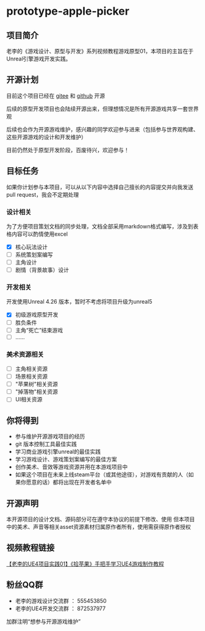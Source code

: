 # prototype-apple-picker

## 项目简介

老李的《游戏设计、原型与开发》系列视频教程游戏原型01，本项目的主旨在于Unreal引擎游戏开发实践。

## 开源计划

目前这个项目已经在 [gitee](https://gitee.com/Giab/prototype-apple-picker.git) 和 [github](https://github.com/Liweimin0512/prototype-apple-picker) 开源

后续的原型开发项目也会陆续开源出来，但理想情况是所有开源游戏共享一套世界观

后续也会作为开源游戏维护，感兴趣的同学欢迎参与进来（包括参与世界观构建、这些开源游戏的设计和开发维护）

目前仍然处于原型开发阶段，百废待兴，欢迎参与！

## 目标任务

如果你计划参与本项目，可以从以下内容中选择自己擅长的内容提交并向我发送pull request，我会不定期处理

### 设计相关

为了方便项目策划文档的同步处理，文档全部采用markdown格式编写，涉及到表格内容可以酌情使用excel

- [x] 核心玩法设计
- [ ] 系统策划案编写
- [ ] 主角设计
- [ ] 剧情（背景故事）设计

### 开发相关

开发使用Unreal 4.26 版本，暂时不考虑将项目升级为unreal5

- [x] 初级游戏原型开发
- [ ] 胜负条件
- [ ] 主角“死亡”结束游戏
- [ ] ......

### 美术资源相关

- [ ] 主角相关资源
- [ ] 场景相关资源
- [ ] "苹果树"相关资源
- [ ] "掉落物"相关资源
- [ ] UI相关资源

## 你将得到

- 参与维护开源游戏项目的经历
- git 版本控制工具最佳实践
- 学习商业游戏引擎unreal的最佳实践
- 学习游戏设计、游戏策划案编写的最佳方案
- 创作美术、音效等游戏资源并用在本游戏项目中
- 如果这个项目在未来上线steam平台（或其他途径），对游戏有贡献的人（如果你愿意的话）都将出现在开发者名单中

## 开源声明

本开源项目的设计文档、源码部分可在遵守本协议的前提下修改、使用
但本项目中的美术、声音等相关asset资源素材归属原作者所有，使用需获得原作者授权

## 视频教程链接

[【老李的UE4项目实践01】《拾苹果》手把手学习UE4游戏制作教程](https://www.bilibili.com/video/BV1Yo4y1Q7vp?spm_id_from=333.999.0.0)

## 粉丝QQ群

- 老李的游戏设计交流群  ： 555453850
- 老李的UE4开发交流群   ： 872537977

加群注明“想参与开源游戏维护”